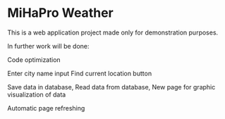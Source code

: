 
<h1>MiHaPro Weather</h1>


<p>
This is a web application project made only for demonstration purposes.


In further work will be done:

Code optimization

Enter city name input
Find current location button

Save data in database, 
Read data from database, 
New page for graphic visualization of data

Automatic page refreshing
</p>
